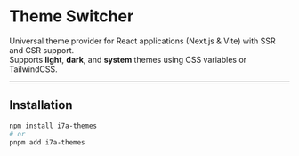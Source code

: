 # Theme Switcher

Universal theme provider for React applications (Next.js & Vite) with SSR and CSR support.  
Supports **light**, **dark**, and **system** themes using CSS variables or TailwindCSS.

---

## Installation

```bash
npm install i7a-themes
# or
pnpm add i7a-themes
```
